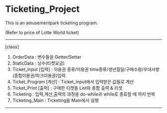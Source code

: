# Ticketing_Project
This is an amusementpark ticketing program.

(Refer to price of Lotte World ticket)

---------------------------------------------

[class]


1. OrderData : 변수들을 Getter/Setter
2. StaticData : 상수(티켓요금) 
3. Ticket_Input [입력] : 이용권 종류/이용권 time종류/생년월일/구매수량/우대사항(종합이용권/파크이용권)입력
4. Ticket_Program [계산] : Ticket_Input에서 입력받은 값들로 계산
5. Ticket_Print [출력] : 구매한 티켓들 List와 총합 출력 & 리셋
6. Ticketing : 입력,계산,출력의 과정을 do-while과 while로 종료할 때 까지 반복
7. Ticketing_Main : Ticketing을 Main에서 실행

----------------------------------------------
